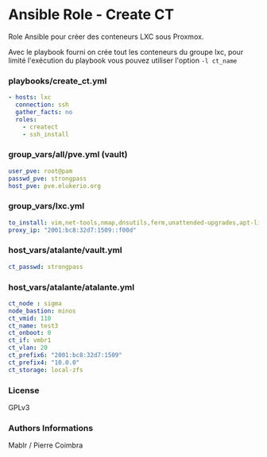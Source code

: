 # Ansible Role - Create CT

Role Ansible pour créer des conteneurs LXC sous Proxmox.

Avec le playbook fourni on crée tout les conteneurs du groupe lxc, pour limité l'exécution du playbook vous pouvez utiliser l'option `-l ct_name`

### playbooks/create_ct.yml
```yaml
- hosts: lxc
  connection: ssh
  gather_facts: no
  roles:
    - createct
    - ssh_install
```

### group_vars/all/pve.yml (vault)
```yaml
user_pve: root@pam
passwd_pve: strongpass
host_pve: pve.elukerio.org
```

### group_vars/lxc.yml
```yaml
to_install: vim,net-tools,nmap,dnsutils,ferm,unattended-upgrades,apt-listchanges,wget,curl,git
proxy_ip: "2001:bc8:32d7:1509::f00d"
```

### host_vars/atalante/vault.yml
```yaml
ct_passwd: strongpass
```

### host_vars/atalante/atalante.yml
```yaml
ct_node : sigma
node_bastion: minos
ct_vmid: 110
ct_name: test3
ct_onboot: 0
ct_if: vmbr1
ct_vlan: 20
ct_prefix6: "2001:bc8:32d7:1509"
ct_prefix4: "10.0.0"
ct_storage: local-zfs
```

### License

GPLv3

### Authors Informations

Mablr / Pierre Coimbra
